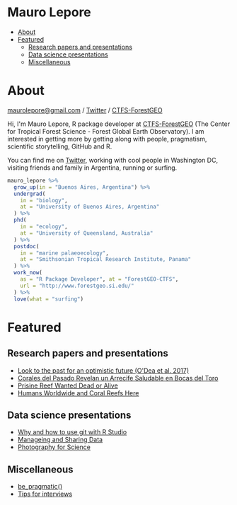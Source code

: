 Mauro Lepore
================

-   [About](#about)
-   [Featured](#featured)
    -   [Research papers and presentations](#research-papers-and-presentations)
    -   [Data science presentations](#data-science-presentations)
    -   [Miscellaneous](#miscellaneous)

About
=====

<maurolepore@gmail.com> / [Twitter](https://twitter.com/mauro_lepore) / [CTFS-ForestGEO](https://twitter.com/ForestGEO)

Hi, I'm Mauro Lepore, R package developer at [CTFS-ForestGEO](https://twitter.com/ForestGEO) (The Center for Tropical Forest Science - Forest Global Earth Observatory). I am interested in getting more by getting along with people, pragmatism, scientific storytelling, GitHub and R.

You can find me on [Twitter](https://twitter.com/mauro_lepore), working with cool people in Washington DC, visiting friends and family in Argentina, running or surfing.

``` r
mauro_lepore %>% 
  grow_up(in = "Buenos Aires, Argentina") %>% 
  undergrad(
    in = "biology", 
    at = "University of Buenos Aires, Argentina"
  ) %>% 
  phd(
    in = "ecology", 
    at = "University of Queensland, Australia"
  ) %>% 
  postdoc(
    in = "marine palaeoecology", 
    at = "Smithsonian Tropical Research Institute, Panama"
  ) %>% 
  work_now(
    as = "R Package Developer", at = "ForestGEO-CTFS",
    url = "http://www.forestgeo.si.edu/"
  ) %>% 
  love(what = "surfing")
```

Featured
========

Research papers and presentations
---------------------------------

-   [Look to the past for an optimistic future (O'Dea et al. 2017)](https://goo.gl/U3aBC2)
-   [Corales del Pasado Revelan un Arrecife Saludable en Bocas del Toro](https://twitter.com/mauro_lepore/status/837833843692474368)
-   [Prisine Reef Wanted Dead or Alive](https://www.youtube.com/watch?v=MM29AB-52HY)
-   [Humans Worldwide and Coral Reefs Here](http://rpubs.com/maurolepore/gbay)

Data science presentations
--------------------------

-   [Why and how to use git with R Studio](http://rpubs.com/maurolepore/git)
-   [Manageing and Sharing Data](http://rpubs.com/maurolepore/share)
-   [Photography for Science](http://rpubs.com/maurolepore/photo4science)

Miscellaneous
-------------

-   [be\_pragmatic()](https://bookdown.org/maurolepore/pragmatic)
-   [Tips for interviews](https://bookdown.org/maurolepore/interview)
